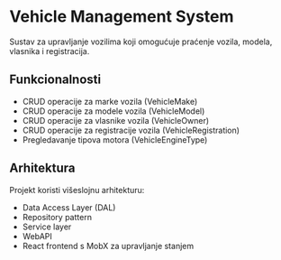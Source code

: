# Vehicle Management System

Sustav za upravljanje vozilima koji omogućuje praćenje vozila, modela, vlasnika i registracija.

## Funkcionalnosti

- CRUD operacije za marke vozila (VehicleMake)
- CRUD operacije za modele vozila (VehicleModel)
- CRUD operacije za vlasnike vozila (VehicleOwner)
- CRUD operacije za registracije vozila (VehicleRegistration)
- Pregledavanje tipova motora (VehicleEngineType)

## Arhitektura

Projekt koristi višeslojnu arhitekturu:
- Data Access Layer (DAL)
- Repository pattern
- Service layer
- WebAPI
- React frontend s MobX za upravljanje stanjem